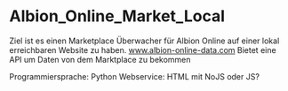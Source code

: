 # Albion_Online_Market_Local
Ziel ist es einen Marketplace Überwacher für Albion Online auf einer lokal erreichbaren Website zu haben.
www.albion-online-data.com
Bietet eine API um Daten von dem Marktplace zu bekommen

Programmiersprache: Python
Webservice: HTML mit NoJS oder JS?
